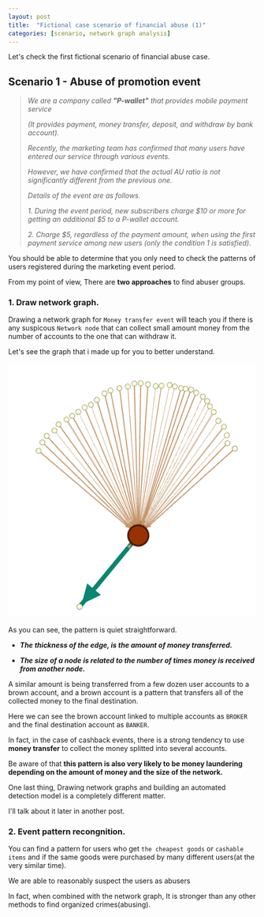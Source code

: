 ```yaml
---
layout: post
title:  "Fictional case scenario of financial abuse (1)"
categories: [scenario, network graph analysis]
---
```



Let's check the first fictional scenario of financial abuse case.

## Scenario 1 - Abuse of promotion event

> _We are a company called **"P-wallet"** that provides mobile payment service_
>
> _(It provides payment, money transfer, deposit, and withdraw by bank account)._
>
> _Recently, the marketing team has confirmed that many users have entered our service through various events._
>
> _However, we have confirmed that the actual AU ratio is not significantly different from the previous one._
>
> _Details of the event are as follows._
>
> _1. During the event period, new subscribers charge $10 or more for getting an additional $5 to a P-wallet account._
>
> _2. Charge $5, regardless of the payment amount, when using the first payment service among new users (only the condition 1 is satisfied)._

You should be able to determine that you only need to check the patterns of users registered during the marketing event period. 

From my point of view, There are __two approaches__ to find abuser groups. 

### 1. Draw network graph.

Drawing a network graph for `Money transfer event` will teach you if there is any suspicous `Network node` that can collect small amount money from the number of accounts to the one that can withdraw it.  

Let's see the graph that i made up for you to better understand. 
    
![screenshot_1](/static/img/sample_abuser.jpg)

As you can see, the pattern is quiet straightforward. 

  - ***The thickness of the edge, is the amount of money transferred.***

  - ***The size of a node is related to the number of times money is received from another node.***
    
A similar amount is being transferred from a few dozen user accounts to a brown account, and a brown account is a pattern that transfers all of the collected money to the final destination.

Here we can see the brown account linked to multiple accounts as `BROKER` and the final destination account as `BANKER`.   

In fact, in the case of cashback events, there is a strong tendency to use **money transfer** to collect the money splitted into several accounts. 

Be aware of that **this pattern is also very likely to be money laundering depending on the amount of money and the size of the network.**

One last thing, Drawing network graphs and building an automated detection model is a completely different matter.

I'll talk about it later in another post. 

### 2. Event pattern recongnition.

You can find a pattern for users who get `the cheapest goods` or `cashable items` and if the same goods were purchased by many different users(at the very similar time). 

We are able to reasonably suspect the users as abusers 

In fact, when combined with the network graph, It is stronger than any other methods to find organized crimes(abusing). 
